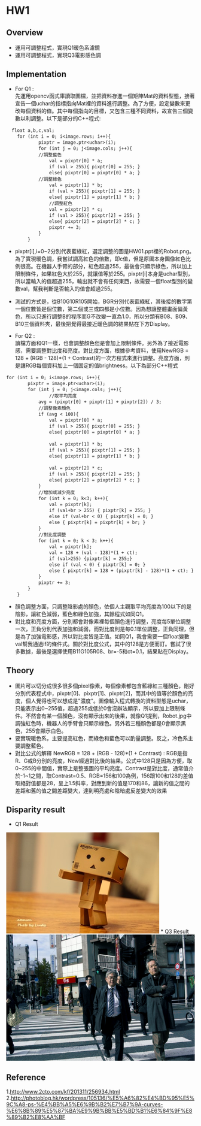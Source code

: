 # HW1
## Overview
* 運用可調整程式，實現Q1暖色系濾鏡
* 運用可調整程式，實現Q3電影感色調

## Implementation
* For Q1 :<br>
先運用opencv函式庫讀取圖檔，並把資料存進一個矩陣Mat的資料型態，接著宣告一個uchar的指標指向Mat裡的資料進行調整。為了方便，設定變數來更改每個資料的值。其中每個指向的目標，又包含三種不同資料，故宣告三個變數以利調整。以下是部分的C++程式:
```
  float a,b,c,val;
	for (int i = 0; i<image.rows; i++){
			pixptr = image.ptr<uchar>(i);
			for (int j = 0; j<image.cols; j++){
			//調整藍色
				val = pixptr[0] * a;
				if (val > 255){ pixptr[0] = 255; }
				else{ pixptr[0] = pixptr[0] * a; }
			//調整綠色	
				val = pixptr[1] * b;
				if (val > 255){ pixptr[1] = 255; }
				else{ pixptr[1] = pixptr[1] * b; }
                //調整紅色
				val = pixptr[2] * c;
				if (val > 255){ pixptr[2] = 255; }
				else{ pixptr[2] = pixptr[2] * c; }
				pixptr += 3;
			}
		}
```
* pixptr[i],i=0~2分別代表藍綠紅，選定調整的圖是HW01.ppt裡的Robot.png。為了實現暖色調，我嘗試調高紅色的倍數，即c值，但是原圖本身圖像紅色比例很高。在機器人手臂的部分，紅色超過255，最後會只顯示綠色，所以加上限制條件，如果紅色大於255，就讓值等於255。pixptr[i]本身是uchar型別，所以當輸入的值超過255，輸出就不會有任何東西，故需要一個float型別的變數val，幫我判斷是否輸入的值會超過255。<br>
* 測試的方式是，從B10G10R105開始，BGR分別代表藍綠紅，其後接的數字第一個位數皆是個位數，第二個或三或四都是小位數。因為想讓整體畫面偏黃色，所以只進行調整B的程序而G不改變一直為1.0，所以分類有B08、B09、B10三個資料夾，最後把覺得最接近暖色調的結果貼在下方Display。

* For Q2 :<br>
  讀檔方面和Q1一樣，也會調整顏色但是會加上限制條件。另外為了接近電影感，需要調整對比度和亮度。對比度方面，根據參考資料，使用NewRGB = 128 + (RGB - 128)*(1 + Contrast)的一次方程式來進行調整。亮度方面，則是讓RGB每個資料加上一個固定的值brightness。以下為部分C++程式
```
for (int i = 0; i<image.rows; i++){
		pixptr = image.ptr<uchar>(i);
		for (int j = 0; j<image.cols; j++){
		        //取平均亮度
			avg = (pixptr[0] + pixptr[1] + pixptr[2]) / 3;
			//調整像素顏色
			if (avg < 100){
				val = pixptr[0] * a;
				if (val > 255){ pixptr[0] = 255; }
				else{ pixptr[0] = pixptr[0] * a; }

				val = pixptr[1] * b;
				if (val > 255){ pixptr[1] = 255; }
				else{ pixptr[1] = pixptr[1] * b; }

				val = pixptr[2] * c;
				if (val > 255){ pixptr[2] = 255; }
				else{ pixptr[2] = pixptr[2] * c; }
			}
			//增加或減少亮度
			for (int k = 0; k<3; k++){
			    val = pixptr[k];
			    if (val+br > 255) { pixptr[k] = 255; }
			    else if (val+br < 0) { pixptr[k] = 0; }
			    else { pixptr[k] = pixptr[k] + br; }
			}
			//對比度調整
			for (int k = 0; k < 3; k++){
			    val = pixptr[k];
			    val = 128 + (val - 128)*(1 + ct);
			    if (val>255) {pixptr[k] = 255;}
			    else if (val < 0) { pixptr[k] = 0; }
			    else { pixptr[k] = 128 + (pixptr[k] - 128)*(1 + ct); }
			}
			pixptr += 3;
		}
	}
```
* 顏色調整方面，只調整陰影處的顏色，依個人主觀取平均亮度為100以下的是陰影，讓紅色減弱，藍色和綠色加強，其餘程式如同Q1。
* 對比度和亮度方面，分別都會對像素裡每個顏色進行調整，亮度每5單位調整一次，正負分別代表加強和減弱，而對比度則是每0.1單位調整，正負同理，但是為了加強電影感，所以對比度皆是正值。如同Q1，我會需要一個float變數val幫我通過if的條件式。關於對比度公式，其中的128是方便而訂。嘗試了很多數據，最後是選擇使用B11G105R08、br=-5和ct=0.1，結果貼在Display。

## Theory
* 圖片可以切分成很多很多個pixel像素，每個像素都包含藍綠紅三種顏色，剛好分別代表程式中，pixptr[0]、pixptr[1]、pixptr[2]，而其中的值等於顏色的亮度，個人覺得也可以想成是"濃度"。圖像輸入程式轉換的資料型態是uchar，只能表示出0~255值，超過255或低於0會沒辦法顯示，所以要加上限制條件。不然會有某一個顏色，沒有顯示出來的後果，就像Q1提到，Robot.jpg中調強紅色時，機器人的手臂會只顯示綠色。另外若三種顏色都是0會顯示黑色，255會顯示白色。
* 要實現暖色系，主要提高紅色，而綠色和藍色可以酌量調整。反之，冷色系主要調整藍色。
* 對比公式的解釋 NewRGB = 128 + (RGB - 128)*(1 + Contrast) :
RGB是指R、G或B分別的亮度，New經過對比後的結果。公式中128只是因為方便，取0~255的中間值，實際上是整張圖的平均亮度。Contrast是對比度，通常值介於-1~1之間，取Contrast=0.5、RGB=156和100為例，156跟100和128的差值取絕對值都是28，呈上1.5斜率，對應到新的值是170和86，讓新的值之間的差距和舊的值之間差距變大，達到明亮處和陰暗處反差變大的效果

## Disparity result
* Q1 Result<br>
<img src="Q1濾鏡/image/暖色調/B08G10/B08G10R1075.png" >
* Q3 Result<br>
<img src="Q3_電影感/image/B11G105R08BRm5CT調整/BRm5CT01.png" >

## Reference
1.http://www.2cto.com/kf/201311/256934.html
2.http://photoblog.hk/wordpress/105136/%E5%A6%82%E4%BD%95%E5%9C%A8-ps-%E4%BB%A5%E6%9B%B2%E7%B7%9A-curves-%E6%8B%89%E5%87%BA%E9%9B%BB%E5%BD%B1%E6%84%9F%E8%89%B2%E8%AA%BF



